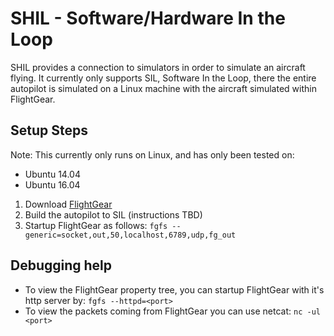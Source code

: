 # SHIL - Software/Hardware In the Loop

SHIL provides a connection to simulators in order to simulate an aircraft flying. It currently only supports SIL, Software In the Loop, there the entire autopilot is simulated on a Linux machine with the aircraft simulated within FlightGear.

## Setup Steps
Note: This currently only runs on Linux, and has only been tested on:

* Ubuntu 14.04
* Ubuntu 16.04

1. Download [FlightGear](http://www.flightgear.org/download/)
2. Build the autopilot to SIL (instructions TBD)
3. Startup FlightGear as follows:
`fgfs --generic=socket,out,50,localhost,6789,udp,fg_out`

## Debugging help
- To view the FlightGear property tree, you can startup FlightGear with it's http server by: `fgfs --httpd=<port>`
- To view the packets coming from FlightGear you can use netcat: `nc -ul <port>`
